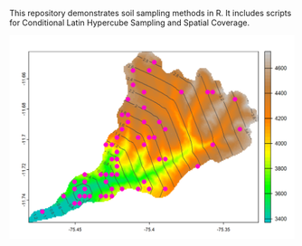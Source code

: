 This repository demonstrates soil sampling methods in R. It includes scripts for Conditional Latin Hypercube Sampling and Spatial Coverage.

![](./outputs/clhs_export.png)
